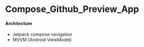 # Compose_Github_Preview_App  
#### Architecture
- Jetpack compose navigation
- MVVM (Android ViewModel)
